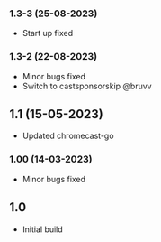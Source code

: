 ### 1.3-3 (25-08-2023)
- Start up fixed

### 1.3-2 (22-08-2023)
- Minor bugs fixed
- Switch to castsponsorskip @bruvv

## 1.1 (15-05-2023)
- Updated chromecast-go

### 1.00 (14-03-2023)
- Minor bugs fixed
## 1.0

- Initial build
